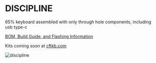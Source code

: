 # DISCIPLINE
 65% keyboard assembled with only through hole components, including usb type-c

[BOM, Build Guide, and Flashing Information](./doc)

Kits coming soon at [cftkb.com](https://www.cftkb.com)

![discipline](./doc/images/discipline.jpeg)